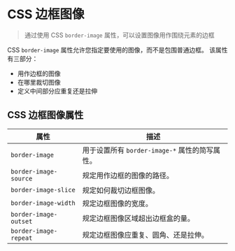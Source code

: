 # CSS 边框图像
> 通过使用 CSS `border-image` 属性，可以设置图像用作围绕元素的边框

CSS `border-image` 属性允许您指定要使用的图像，而不是包围普通边框。
该属性有三部分：
- 用作边框的图像
- 在哪里裁切图像
- 定义中间部分应重复还是拉伸

## CSS 边框图像属性
属性|描述
-|-
`border-image`|用于设置所有 `border-image-*` 属性的简写属性。
`border-image-source`|规定用作边框的图像的路径。
`border-image-slice`|规定如何裁切边框图像。
`border-image-width`|规定边框图像的宽度。
`border-image-outset`|规定边框图像区域超出边框盒的量。
`border-image-repeat`|规定边框图像应重复、圆角、还是拉伸。
